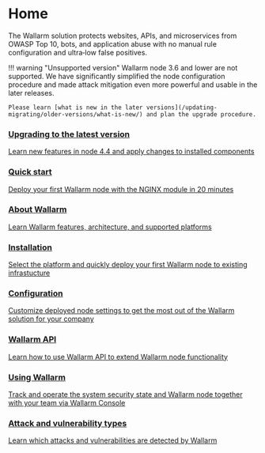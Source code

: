 # Home

The Wallarm solution protects websites, APIs, and microservices from OWASP Top 10, bots, and application abuse with no manual rule configuration and ultra‑low false positives.

!!! warning "Unsupported version"
    Wallarm node 3.6 and lower are not supported. We have significantly simplified the node configuration procedure and made attack mitigation even more powerful and usable in the later releases.

    Please learn [what is new in the later versions](/updating-migrating/older-versions/what-is-new/) and plan the upgrade procedure.

<div class="navigation">
<a href="../updating-migrating/older-versions/what-is-new/" class="navigation-card">
    <h3>Upgrading to the latest version</h3>
    <p>Learn new features in node 4.4 and apply changes to installed components</p>
</a>

<a href="./quickstart/" class="navigation-card">
    <h3>Quick start</h3>
    <p>Deploy your first Wallarm node with the NGINX module in 20 minutes</p>
</a>
<a href="./about-wallarm/overview/" class="navigation-card">
    <h3>About Wallarm</h3>
    <p>Learn Wallarm features, architecture, and supported platforms</p>
</a>

<a href="./admin-en/supported-platforms/" class="navigation-card">
    <h3>Installation</h3>
    <p>Select the platform and quickly deploy your first Wallarm node to existing infrastucture</p>
</a>
<a href="./admin-en/configure-parameters-en/" class="navigation-card">
    <h3>Configuration</h3>
    <p>Customize deployed node settings to get the most out of the Wallarm solution for your company</p>
</a>  

<a href="./api/overview/" class="navigation-card">
    <h3>Wallarm API</h3>
    <p>Learn how to use Wallarm API to extend Wallarm node functionality</p>
</a>
<a href="./user-guides/user-intro/" class="navigation-card">
    <h3>Using Wallarm</h3>
    <p>Track and operate the system security state and Wallarm node together with your team via Wallarm Console</p>
</a>  

<a href="./attacks-vulns-list/" class="navigation-card">
    <h3>Attack and vulnerability types</h3>
    <p>Learn which attacks and vulnerabilities are detected by Wallarm</p>
</a>
</div>